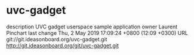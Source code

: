 # uvc-gadget
description	UVC gadget userspace sample application
owner	Laurent Pinchart
last change	Thu, 2 May 2019 17:09:24 +0800 (12:09 +0300)
URL	git://git.ideasonboard.org/uvc-gadget.git
http://git.ideasonboard.org/git/uvc-gadget.git
